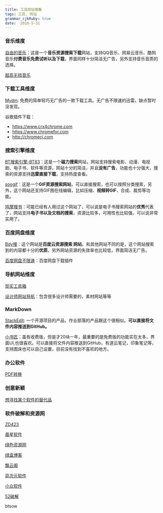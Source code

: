 ```yaml
---
title: 工具网站搜集
tags: 工具, 网站
grammar_cjkRuby: true
date:  2018-5-31
---
```



### 音乐维度
 
[自由的音乐](https://www.tikitiki.cn/)：这是一个**音乐资源搜索下载**网站，支持QQ音乐、网易云音乐、酷狗音乐**付费音乐免费试听以及下载**，界面同样十分简洁无广告，另外支持音乐音质的选择。 

[超高无损音乐](http://www.51ape.com/)

### 下载工具维度

[Mydm](http://mydmplus.com/): 免费的简单轻巧无广告的一款下载工具。无广告不限速的迅雷。缺点暂时没发现。

谷歌插件下载：

-  https://www.crx4chrome.com
-  https://www.chromefor.com
-  http://chromecj.com

### 搜索引擎维度

 [BT搜索引擎-BT83](https://www.bt83.com/)：这是一个**磁力搜索**网站，网站支持搜索电影、动漫、电视剧、电子书、软件等资源，网站十分的简洁，并且**没有广告**，功能也十分强大，搜索的资源支持**迅雷直接下载**，支持热度查看。 

[soogif](http://www.soogif.com/)：这是一个**GIF资源搜索网站**，可以直接搜索，也可以按照分类搜索，另外，这个网站还支持GIF图在线编辑，比如压缩、**视频转GIF**、合成、裁剪等功能。 

[鸠摩搜书](https://www.jiumodiary.com/)：可能已经有人用过这个网站了，可以说是电子书搜索网站的**优秀**代表了，网站支持**电子书以及文档的搜索**，资源比较多，可用性也比较强，可以说非常实用了。 

### 百度网盘维度

[Bdy搜](http://www.bdysou.com/)：这个网站是**百度云资源搜索 网站**，和其他网站不同的是，这个网站搜索到的内容都十分的**优质**，另外网站资源的失效率也比较低，界面简洁无广告。 

[百度网盘不限速](https://github.com/proxyee-down-org/proxyee-down)：百度网盘下载插件

### 导航网站维度

[现实工具箱](http://tool.uixsj.cn/)

[设计师网站导航](https://www.seeseed.com/)：包含很多设计师需要的，素材网站等等

### MarkDown

[StackEdit](https://stackedit.io/app#): 一个开源项目的产品，作业部落的产品跟这个很相似。**可以直接将文件内容推送到GitHub。**

[小书匠](http://markdown.xiaoshujiang.com/)：虽有收费版，但是才20块一年，最重要的是免费版的功能实在太多，界面UI,也很喜欢。可以直接将文件内容推送到GitHub，有道云笔记，印象笔记等，支持图床也可以自己设置，目前没有找到不喜欢的地方。

### 办公软件

[PDF转换](https://www.ilovepdf.com/zh_cn)


### 创意新颖

[想寻找某个软件的替代品](https://www.merriam-webster.com/dictionary/alternative)


### 软件破解和资源网

[ZD423](http://www.zdfans.com/)

[晨星软件](http://chenxing.asia/)

[绿色资源网](http://www.downcc.com/)

[绿盒博客](http://www.42xz.com/)

[飘云阁](http://www.chinapyg.com/)

[异次元软件](https://www.iplaysoft.com/about)

[小众软件](https://www.appinn.com/)

[52破解](https://www.52pojie.cn/)

btsow